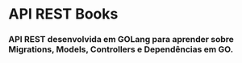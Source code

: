 # API REST Books

### API REST desenvolvida em GOLang para aprender sobre Migrations, Models, Controllers e Dependências em GO.
